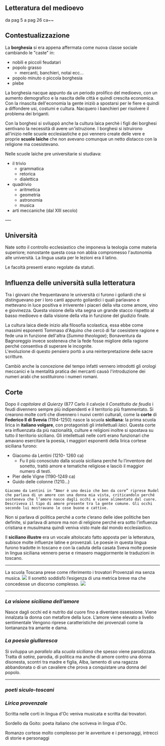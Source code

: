 ## Letteratura del medioevo

da pag 5 a pag 26 ca~~

## Contestualizzazione
La **borghesia** si era appena affermata come nuova classe sociale cambiando le
"caste" in:
* nobili e piccoli feudatari
* popolo grasso
  * mercanti, banchieri, notai ecc...
* popolo minuto o piccola borghesia
* plebe

La borghesia nacque appunto da un periodo prolifico del medioevo, con un aumento
demografico e la nascita delle città e quindi crescita economica.
Con la rinascita dell'economia la gente iniziò a spostarsi per le fiere e quindi
a diffondere usi, costumi e cultura.
Nacquero i banchieri per risolvere il problema dei briganti.

Con la borghesi si sviluppò anche la cultura laica perchè i figli dei borghesi
sentivano la necessità di avere un'istruzione.
I borghesi si istruirono all'inizio nelle scuole ecclesiastiche e poi vennero
create delle vere e proprie **scuole laiche** che non avevano comunque un netto
distacco con la religione ma coesistevano.

Nelle scuole laiche pre universitarie si studiava:

* il trivio
  * grammatica
  * retorica
  * dialettica
* quadrivio
  * aritmetica
  * geometria
  * astronomia
  * musica
* arti meccaniche (dal XIII secolo)

~~---~~

## Università
Nate sotto il controllo ecclesiastico che imponeva la teologia come materia
superiore; nonostante questa cosa non abbia compromesso l'autonomia alle
università. La lingua usata per le lezioni era il latino.

Le facoltà presenti erano regolate da statuti.

## Influenza delle università sulla letteratura
Tra i giovani che frequentavano le università ci furono i goliardi che si
distinguevano per i loro canti appunto goliardici i quali parlavano e mettevano
in luce positiva e irriverente i piaceri della vita come amore, vino e
giovinezza. Questa visione della vita segna un grande stacco rispetto al basso
medioevo e dalla visione della vita in funzione del giudizio finale.

La cultura laica diede inizio alla filosofia scolastica, essa ebbe come massimi
esponenti Tommaso d'Aquino che cercò di far coesistere ragione e fede una in
funzione dell'altra (_Summa theologae_); Bonaventura da Bagnoreggio invece
sosteneva che la fede fosse migliore della ragione perché consentiva di    superare le incognite.  
L'evoluzione di questo pensiero portò a una reinterpretazione delle sacre scritture.

Cambiò anche la concezione del tempo infatti vennero introdotti gli orologi
meccanici e la mentalità pratica dei mercanti causò l'introduzione dei numeri
arabi che sostituirono i numeri romani.

## Corte
Dopo il _capitolare di Quierzy_ (877 Carlo il calvo)e il _Constitutio de feudis_ i feudi divennero
sempre più indipendenti e il territorio più frammentato.
Si crearono molte corti che divennero i nuovi centri culturali, come la **corte** di **Federico ll di Svevia** (1194-1250) nasce la scuola **siciliana**: la prima scuola lirica in **italiano volgare**, con protagonisti gli intellettuali _laici_.
Questa corte era influenzata da più nazionalità, culture e religioni inoltre si spostava su tutto il territorio siciliano.
Gli intellettuali nelle corti erano funzionari che amavano esercitare la poesia, i maggiori esponenti della lirica cortese siciliana furono:
* Giacomo da Lentini (1210- 1260 ca)
	* Fu il più conosciuto dalla scuola siciliana perché fu l’inventore del sonetto, trattò amore e tematiche religiose e lasciò il maggior numero di testi.
* Pier delle Vigne (1190-1249 ca)
* Guido delle colonne (1210...)

`Giacomo da Lentini in “Amor è uno desio che ben da core” riprese Rudel che parlava di un amore con una donna mia vista, criticandolo perché sosteneva che l’amore nasce dagli occhi e viene alimentato dal cuore. Descriveva il tipo di amore presente tra la gente comune. Gli occhi secondo lui mostravano le cose buone e cattive.`

Non si parlava di politica perché a corte c’erano delle idee politiche ben definite, si parlava di amore ma non di religione perché era sotto l’influenza cristiana e musulmana quindi veniva visto male dal mondo ecclesiastico.

Il **siciliano illustre** era un vocale altolocato fatto apposta per la letteratura, subisce molte influenze latine e provenzali. Le poesie in questa lingua furono tradotte in toscano e con la caduta della casata Sveva molte poesie in lingua siciliana vennero perse e rimasero maggiormente le traduzioni in toscano.
- - - -
La scuola Toscana prese come riferimento i trovatori Provenzali ma senza musica.
![](Letteratura%20del%20medioevo/Foto%201%20ott%202020,%20145754.jpg)
Il sonettò soddisfò l’esigenza di una metrica breve ma che concedesse un discorso complesso.
![](Letteratura%20del%20medioevo/Foto%201%20ott%202020,%20145828.jpg)
- - - -
### *La visione siciliana dell’amore*
Nasce dagli occhi ed è nutrito dal cuore fino a diventare ossessione.
Viene innalzata la donna con metafore della luce.
L’amore viene elevato a livello sentimentale
Vengono riprese caratteristiche dei provenzali come la lontananza tra amante e dama.

### *La poesia giullaresca*
Si sviluppa un _parallelo_ alla _scuola siciliana_ che spesso viene parodizzata.
Tratta di _satira_, parodia, di politica ma anche di amore contro una donna disonesta, scontri tra madre e figlia, Alba, lamento di una ragazza abbandonata o di un cavaliere che prova a conquistare una donna del popolo.
- - - -
### *poeti siculo-toscani*



### *Lirica provenzale*
Scritta nelle corti in lingua d'Oc veniva musicata e scritta dai trovatori.

Sordello da Goito: poeta italiano che scriveva in lingua d'Oc.

Romanzo cortese molto complesso per le avventure e i personaggi, intrecci di storie e personaggi
